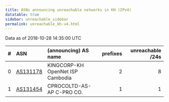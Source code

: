 ```yaml
---
title: ASNs announcing unreachable networks in KH (IPv4)
datatable: true
sidebar: unreachable_sidebar
permalink: unreachable_kh-v4.html
---
```


Data as of 2018-10-28 14:35:00 UTC


<div class="datatable-begin"></div>

|   # | ASN                                      | (announcing) AS name             |   prefixes |   unreachable /24s |
|----:|:-----------------------------------------|:---------------------------------|-----------:|-------------------:|
|   0 | [AS131178](unreachable_AS131178-v4.html) | KINGCORP-KH OpenNet ISP Cambodia |          2 |                  8 |
|   1 | [AS131454](unreachable_AS131454-v4.html) | CPROCOLTD-AS-AP C-PRO CO.        |          1 |                  1 |

<div class="datatable-end"></div>